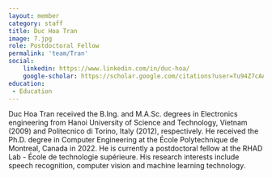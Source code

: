 ```yaml
---
layout: member
category: staff
title: Duc Hoa Tran
image: 7.jpg
role: Postdoctoral Fellow
permalink: 'team/Tran'
social:
    linkedin: https://www.linkedin.com/in/duc-hoa/
    google-scholar: https://scholar.google.com/citations?user=Tu94Z7cAAAAJ&hl=fr&oi=ao
education:
 - Education
---
```


Duc Hoa Tran received the B.Ing. and M.A.Sc. degrees in Electronics engineering from Hanoi University of Science and Technology, Vietnam (2009) and Politecnico di Torino, Italy (2012), respectively. He received the Ph.D. degree in Computer Engineering at the École Polytechnique de Montreal, Canada in 2022. He is currently a postdoctoral fellow at the RHAD Lab - École de technologie supérieure. His research interests include speech recognition, computer vision and machine learning technology.
